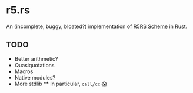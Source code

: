 r5.rs
=====

An (incomplete, buggy, bloated?) implementation of [R5RS Scheme](http://www.schemers.org/Documents/Standards/R5RS/r5rs.pdf) in [Rust](https://rust-lang.org).

## TODO
* Better arithmetic?
* Quasiquotations
* Macros
* Native modules?
* More stdlib
  ** In particular, `call/cc` 😱

